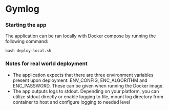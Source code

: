 # Gymlog

### Starting the app
The application can be ran locally with Docker compose by running the following command:
```
bash deploy-local.sh
```

### Notes for real world deployment
- The application expects that there are three environment variables present upon deployment: ENV_CONFIG, ENC_ALGORITHM and ENC_PASSWORD. These can be given when running the Docker image.
- The app outputs logs to stdout. Depending on your platform, you can utilize stdout directly or enable logging to file, mount log directory from container to host and configure logging to needed level
